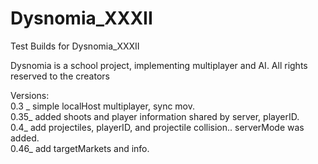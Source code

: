 # Dysnomia_XXXII
Test Builds for Dysnomia_XXXII

Dysnomia is a school project, implementing multiplayer and AI.
All rights reserved to the creators

Versions:<br/>
0.3 _ simple localHost multiplayer, sync mov.<br/>
0.35_ added shoots and player information shared by server, playerID.<br/>
0.4_ add projectiles, playerID, and projectile collision.. serverMode was added.<br/>
0.46_ add targetMarkets and info.<br/>
